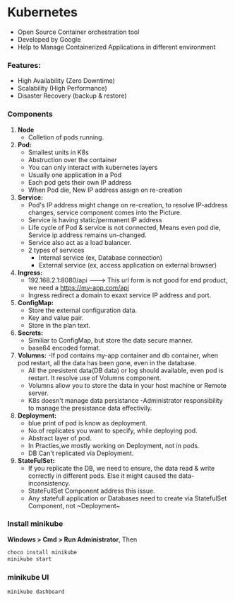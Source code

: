 # Kubernetes
- Open Source Container orchestration tool
- Developed by Google
- Help to Manage Containerized Applications in different environment

### Features:
 - High Availability (Zero Downtime)
 - Scalability (High Performance)
 - Disaster Recovery (backup & restore)

### Components
1. **Node**
   - Colletion of pods running.
2. **Pod:**
   - Smallest units in K8s
   - Abstruction over the container
   - You can only interact with kubernetes layers
   - Usually one application in a Pod
   - Each pod gets their own IP address
   - When Pod die, New IP address assign on re-creation
3. **Service:**
    - Pod's IP address might change on re-creation, to resolve IP-address changes, service component comes into the Picture.
    - Service is having static/permanent IP address
    - Life cycle of Pod & service is not connected, Means even pod die, Service ip address remains un-changed.
    - Service also act as a load balancer.
    - 2 types of services
        - Internal service  (ex, Database connection)
        - External service (ex,  access application on external browser)
4. **Ingress:**
    - 192.168.2.1:8080/api ---> This url form is not good for end product, we need a https://my-app.com/api
    - Ingress redirect a domain to exaxt service IP address and port.
5. **ConfigMap:**
    - Store the external configuration data.
    - Key and value pair.
    - Store in the plan text.
6. **Secrets:**
   - Similiar to ConfigMap, but store the data secure manner.
   - base64 encoded format.   
7. **Volumns:** 
   -If pod contains my-app container and db container, when pod restart, all the data has been gone, even in the database.
   - All the presistent data(DB data) or log should available, even pod is restart. It resolve use of Volumns component.
   - Volumns allow you to store the data in your host machine or Remote server.
   - K8s doesn't manage data persistance -Administrator responsibility to manage the presistance data effectivily.
8. **Deployment:**
    - blue print of pod is know as deployment.
    - No.of replicates you want to specify, while deploying pod.
    - Abstract layer of pod.
    - In Practies,we mostly working on Deployment, not in pods.
    - DB Can't replicated via Deployment.
9. **StateFulSet:**
    - If you replicate the DB, we need to ensure, the data read & write correctly in different pods. Else it might caused the data-inconsistency. 
    - StateFullSet Component address this issue.
    - Any statefull application or Databases need to create via StatefulSet Component, not ~Deployment~

### Install minikube
**Windows > Cmd > Run Administrator**, Then
```cmd
choco install minikube
minikube start
```
### minikube UI
```cmd
minikube dashboard
```
